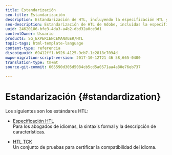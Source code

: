 ```yaml
---
title: Estandarización
seo-title: Estandarización
description: Estandarización de HTL, incluyendo la especificación HTL y el HTL TCK.
seo-description: Estandarización de HTL de Adobe, incluidas la especificación HTL y HTL TCK.
uuid: 24620186-bfe3-4da3-a4b2-dbd32a0ce3d1
contentOwner: Usuario
products: SG_EXPERIENCEMANAGER/HTL
topic-tags: html-template-language
content-type: referencia
discoiquuid: 69412ff1-b926-4125-9cb7-1c2818c7094d
mwpw-migration-script-version: 2017-10-12T21 46 58,665-0400
translation-type: tm+mt
source-git-commit: 665590d305d5084cb5cd5a0571aa4a80e76eb737

---
```



# Estandarización {#standardization}

Los siguientes son los estándares HTL:

* [Especificación HTL](https://github.com/Adobe-Marketing-Cloud/sightly-spec)\
   Para los abogados de idiomas, la sintaxis formal y la descripción de características.

* [HTL TCK](https://github.com/Adobe-Marketing-Cloud/sightly-tck)\
   Un conjunto de pruebas para certificar la compatibilidad del idioma.
